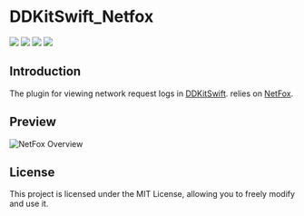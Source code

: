 # DDKitSwift_Netfox

![](https://img.shields.io/badge/CocoaPods-supported-brightgreen) ![](https://img.shields.io/badge/Swift-5.0-brightgreen) ![](https://img.shields.io/badge/License-MIT-brightgreen) ![](https://img.shields.io/badge/version-iOS11.0-brightgreen)

## Introduction

The plugin for viewing network request logs in [DDKitSwift](https://github.com/DamonHu/DDKitSwift). relies on [NetFox](https://github.com/kasketis/netfox).

## Preview

![NetFox Overview](https://raw.githubusercontent.com/kasketis/netfox/master/assets/overview1_5_3.gif)

## License

This project is licensed under the MIT License, allowing you to freely modify and use it.